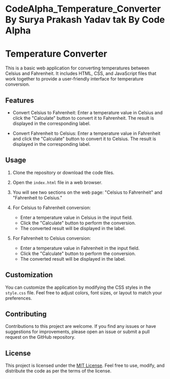 # CodeAlpha_Temperature_Converter By Surya Prakash Yadav tak By Code Alpha
# Temperature Converter

This is a basic web application for converting temperatures between Celsius and Fahrenheit. It includes HTML, CSS, and JavaScript files that work together to provide a user-friendly interface for temperature conversion.

## Features

- Convert Celsius to Fahrenheit: Enter a temperature value in Celsius and click the "Calculate" button to convert it to Fahrenheit. The result is displayed in the corresponding label.

- Convert Fahrenheit to Celsius: Enter a temperature value in Fahrenheit and click the "Calculate" button to convert it to Celsius. The result is displayed in the corresponding label.

## Usage

1. Clone the repository or download the code files.

2. Open the `index.html` file in a web browser.

3. You will see two sections on the web page: "Celsius to Fahrenheit" and "Fahrenheit to Celsius."

4. For Celsius to Fahrenheit conversion:
   - Enter a temperature value in Celsius in the input field.
   - Click the "Calculate" button to perform the conversion.
   - The converted result will be displayed in the label.

5. For Fahrenheit to Celsius conversion:
   - Enter a temperature value in Fahrenheit in the input field.
   - Click the "Calculate" button to perform the conversion.
   - The converted result will be displayed in the label.

## Customization

You can customize the application by modifying the CSS styles in the `style.css` file. Feel free to adjust colors, font sizes, or layout to match your preferences.

## Contributing

Contributions to this project are welcome. If you find any issues or have suggestions for improvements, please open an issue or submit a pull request on the GitHub repository.

## License

This project is licensed under the [MIT License](LICENSE). Feel free to use, modify, and distribute the code as per the terms of the license.
